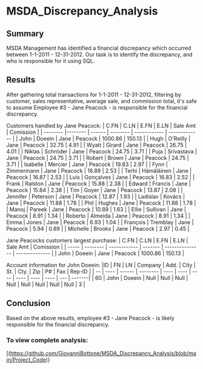 # MSDA_Discrepancy_Analysis

## Summary
MSDA Management has identified a financial discrepancy which occurred between 1-1-2011 - 12-31-2012. Our task is to identify the discrepancy, and who is responsible for it using SQL.

## Results
After gathering total transactions for 1-1-2011 - 12-31-2012, filtering by customer, sales representative, average sale, and commission total, it's safe to assume Employee #3 - Jane Peacock - is responsible for the financial discrepancy.


Customers handled by Jane Peacock:
| C.FN     | C.LN       |   E.FN |   E.LN   |   Sale Amt   |     Comission |
| -------- |--------    | ------ | -------- | ------------ | ------------- |
| John	    | Doeein	    |   Jane |	 Peacock	|     1000.86	 |        150.13 |
| Hugh	    | O'Reilly   |   Jane	|  Peacock	|     32.75	   |        4.91   |
| Wyatt	   | Girard	    |   Jane	|  Peacock	|     26.75	   |        4.01   |
| Niklas	  | Schröder   |   Jane	|  Peacock	|     24.75	   |        3.71   |
| Puja	    | Srivastava |   Jane	|  Peacock	|     24.75	   |        3.71   |
| Robert	  | Brown	     |   Jane	|  Peacock	|     24.75	   |        3.71   |
| Isabelle | Mercier    |   Jane | 	Peacock	|     19.83	   |        2.97   |
| Fynn	    | Zimmermann |   Jane	|  Peacock	|     16.89	   |        2.53   |
| Terhi	   | Hämäläinen |   Jane	|  Peacock	|     16.87	   |        2.53   |
| Luís	    | Gonçalves  |   Jane	|  Peacock	|     16.83	   |        2.52   |
| Frank	   | Ralston    |   Jane	|  Peacock	|     15.88	   |        2.38   |
| Edward	  | Francis    |   Jane	|  Peacock	|     15.84	   |        2.38   |
| Tim	     | Goyer	     |   Jane	|  Peacock	|     13.87	   |        2.08   |
| Jennifer | Peterson   |   Jane	|  Peacock	|     12.87	   |        1.93   |
| Ladislav | Kovács	    |   Jane	|  Peacock	|     11.88	   |        1.78   |
| Phil	    | Hughes	    |   Jane	|  Peacock	|     11.88	   |        1.78   |
| Manoj	   | Pareek	    |   Jane	|  Peacock	|     10.89	   |        1.63   |
| Ellie	   | Sullivan   |   Jane	|  Peacock	|     8.91	    |        1.34   |
| Roberto	 | Almeida    |   Jane	|  Peacock	|     8.91	    |        1.34   |
| Emma	    | Jones	     |   Jane	|  Peacock	|     6.93	    |        1.04   |
| François | Tremblay   |   Jane	|  Peacock	|     5.94	    |        0.89   |
| Michelle | Brooks	    |   Jane	|  Peacock	|     2.97	    |        0.45   |


Jane Peacocks customers largest purchase:
| C.FN  |   C.LN   |         E.FN |   E.LN  |       Sale Amt  |      Comission |
| ----- | -------- | ------------ | ------- | --------------- | -------------- | 
| John	 |  Doeein	 |        Jane	 | Peacock	|     1000.86	    |     150.13     |


Account information for John Doeein:
|ID	 | FN	  | LN     |	 Company	| Add. | City | St.  | Cty. | Zip  |  P#  |  Fax | Rep-ID |
| -- | ---- | ------ | -------- | ---- | ---- | ---- | ---- | ---- | ---- | ---  | -------|
| 60	| John | Doeein | Null     | Null	| Null | Null | Null | Null	| Null | Null | 3      |


## Conclusion
Based on the above results, employee #3 - Jane Peacock - is likely responsible for the financial discrepancy.


### To view complete analysis:
[(https://github.com/GiovanniBottone/MSDA_Discrepancy_Analysis/blob/main/Project_Code)}

